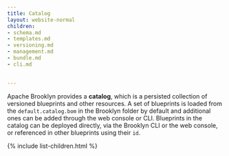 ```yaml
---
title: Catalog
layout: website-normal
children:
- schema.md
- templates.md
- versioning.md
- management.md
- bundle.md
- cli.md

 
---
```


Apache Brooklyn provides a **catalog**, which is a persisted collection of versioned blueprints 
and other resources. A set of blueprints is loaded from the `default.catalog.bom` in the Brooklyn 
folder by default and additional ones can be added through the web console or CLI.  Blueprints in 
the catalog can be deployed directly, via the Brooklyn CLI or the web console, or referenced in 
other blueprints using their `id`.

{% include list-children.html %}
